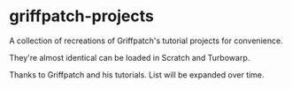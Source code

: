 # griffpatch-projects

A collection of recreations of Griffpatch's tutorial projects for convenience.

They're almost identical can be loaded in Scratch and Turbowarp.

Thanks to Griffpatch and his tutorials. List will be expanded over time.
